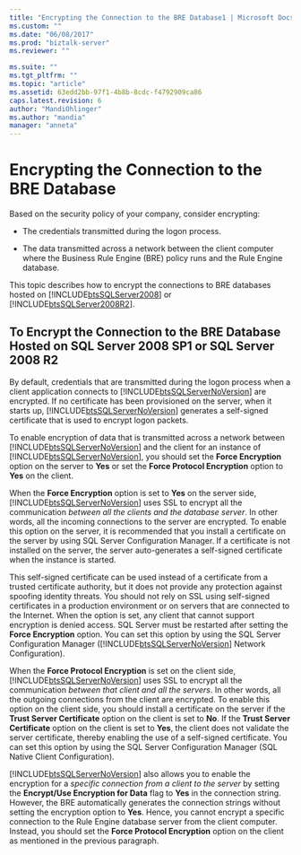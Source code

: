 ```yaml
---
title: "Encrypting the Connection to the BRE Database1 | Microsoft Docs"
ms.custom: ""
ms.date: "06/08/2017"
ms.prod: "biztalk-server"
ms.reviewer: ""

ms.suite: ""
ms.tgt_pltfrm: ""
ms.topic: "article"
ms.assetid: 63edd2bb-97f1-4b8b-8cdc-f4792909ca86
caps.latest.revision: 6
author: "MandiOhlinger"
ms.author: "mandia"
manager: "anneta"
---
```

# Encrypting the Connection to the BRE Database
Based on the security policy of your company, consider encrypting:  
  
-   The credentials transmitted during the logon process.  
  
-   The data transmitted across a network between the client computer where the Business Rule Engine (BRE) policy runs and the Rule Engine database.  
  
 This topic describes how to encrypt the connections to BRE databases hosted on [!INCLUDE[btsSQLServer2008](../includes/btssqlserver2008-md.md)] or [!INCLUDE[btsSQLServer2008R2](../includes/btssqlserver2008r2-md.md)].  
  
## To Encrypt the Connection to the BRE Database Hosted on SQL Server 2008 SP1 or SQL Server 2008 R2  
 By default, credentials that are transmitted during the logon process when a client application connects to [!INCLUDE[btsSQLServerNoVersion](../includes/btssqlservernoversion-md.md)] are encrypted. If no certificate has been provisioned on the server, when it starts up, [!INCLUDE[btsSQLServerNoVersion](../includes/btssqlservernoversion-md.md)] generates a self-signed certificate that is used to encrypt logon packets.  
  
 To enable encryption of data that is transmitted across a network between [!INCLUDE[btsSQLServerNoVersion](../includes/btssqlservernoversion-md.md)] and the client for an instance of [!INCLUDE[btsSQLServerNoVersion](../includes/btssqlservernoversion-md.md)], you should set the **Force Encryption** option on the server to **Yes** or set the **Force Protocol Encryption** option to **Yes** on the client.  
  
 When the **Force Encryption** option is set to **Yes** on the server side, [!INCLUDE[btsSQLServerNoVersion](../includes/btssqlservernoversion-md.md)] uses SSL to encrypt all the communication *between all the clients and the database server*. In other words, all the incoming connections to the server are encrypted. To enable this option on the server, it is recommended that you install a certificate on the server by using SQL Server Configuration Manager. If a certificate is not installed on the server, the server auto-generates a self-signed certificate when the instance is started.  
  
 This self-signed certificate can be used instead of a certificate from a trusted certificate authority, but it does not provide any protection against spoofing identity threats. You should not rely on SSL using self-signed certificates in a production environment or on servers that are connected to the Internet. When the option is set, any client that cannot support encryption is denied access. SQL Server must be restarted after setting the **Force Encryption** option. You can set this option by using the SQL Server Configuration Manager ([!INCLUDE[btsSQLServerNoVersion](../includes/btssqlservernoversion-md.md)] Network Configuration).  
  
 When the **Force Protocol Encryption** is set on the client side, [!INCLUDE[btsSQLServerNoVersion](../includes/btssqlservernoversion-md.md)] uses SSL to encrypt all the communication *between that client and all the servers*. In other words, all the outgoing connections from the client are encrypted. To enable this option on the client side, you should install a certificate on the server if the **Trust Server Certificate** option on the client is set to **No**. If the **Trust Server Certificate** option on the client is set to **Yes**, the client does not validate the server certificate, thereby enabling the use of a self-signed certificate. You can set this option by using the SQL Server Configuration Manager (SQL Native Client Configuration).  
  
 [!INCLUDE[btsSQLServerNoVersion](../includes/btssqlservernoversion-md.md)] also allows you to enable the encryption for a *specific connection from a client to the server* by setting the **Encrypt/Use Encryption for Data** flag to **Yes** in the connection string. However, the BRE automatically generates the connection strings without setting the encryption option to **Yes**. Hence, you cannot encrypt a specific connection to the Rule Engine database server from the client computer. Instead, you should set the **Force Protocol Encryption** option on the client as mentioned in the previous paragraph.